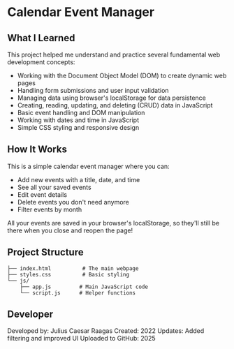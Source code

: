 # Calendar Event Manager

## What I Learned

This project helped me understand and practice several fundamental web development concepts:

- Working with the Document Object Model (DOM) to create dynamic web pages
- Handling form submissions and user input validation
- Managing data using browser's localStorage for data persistence
- Creating, reading, updating, and deleting (CRUD) data in JavaScript
- Basic event handling and DOM manipulation
- Working with dates and time in JavaScript
- Simple CSS styling and responsive design

## How It Works

This is a simple calendar event manager where you can:
- Add new events with a title, date, and time
- See all your saved events
- Edit event details
- Delete events you don't need anymore
- Filter events by month

All your events are saved in your browser's localStorage, so they'll still be there when you close and reopen the page!

## Project Structure

```
├── index.html          # The main webpage
├── styles.css          # Basic styling
└── js/
    ├── app.js         # Main JavaScript code
    └── script.js      # Helper functions
```

## Developer
Developed by: Julius Caesar Raagas
Created: 2022
Updates: Added filtering and improved UI
Uploaded to GitHub: 2025